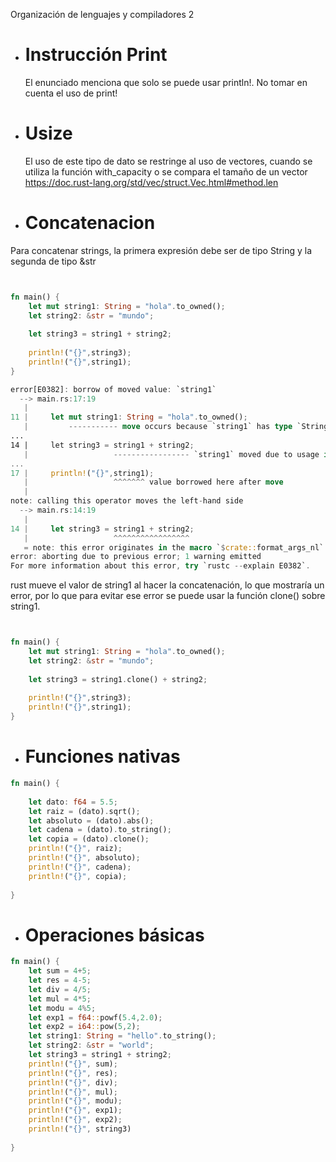 
Organización de lenguajes y compiladores 2

* # Instrucción Print             
    El enunciado menciona que solo se puede usar println!. No tomar en cuenta el uso de print!

* # Usize                
    El uso de este tipo de dato se restringe al uso de vectores, cuando se utiliza la función with_capacity o se compara el tamaño de un vector https://doc.rust-lang.org/std/vec/struct.Vec.html#method.len


* # Concatenacion           

Para concatenar strings, la primera expresión debe ser de tipo String y la segunda de tipo &str 

```rust


fn main() {
    let mut string1: String = "hola".to_owned();
    let string2: &str = "mundo";
    
    let string3 = string1 + string2;
    
    println!("{}",string3);
    println!("{}",string1); 
}

error[E0382]: borrow of moved value: `string1`
  --> main.rs:17:19
   |
11 |     let mut string1: String = "hola".to_owned();
   |         ----------- move occurs because `string1` has type `String`, which does not implement the `Copy` trait
...
14 |     let string3 = string1 + string2;
   |                   ----------------- `string1` moved due to usage in operator
...
17 |     println!("{}",string1);
   |                   ^^^^^^^ value borrowed here after move
   |
note: calling this operator moves the left-hand side
  --> main.rs:14:19
   |
14 |     let string3 = string1 + string2;
   |                   ^^^^^^^^^^^^^^^^^
   = note: this error originates in the macro `$crate::format_args_nl` (in Nightly builds, run with -Z macro-backtrace for more info)
error: aborting due to previous error; 1 warning emitted
For more information about this error, try `rustc --explain E0382`.


```

rust mueve el valor de string1 al hacer la concatenación, lo que mostraría un error, por lo que para evitar ese error se puede usar la función clone() sobre string1. 



```rust


fn main() {
    let mut string1: String = "hola".to_owned();
    let string2: &str = "mundo";
    
    let string3 = string1.clone() + string2;
    
    println!("{}",string3);
    println!("{}",string1); 
}

```

* # Funciones nativas
```rust
fn main() {
    
    let dato: f64 = 5.5;
    let raiz = (dato).sqrt();
    let absoluto = (dato).abs();
    let cadena = (dato).to_string();
    let copia = (dato).clone();
    println!("{}", raiz);
    println!("{}", absoluto);
    println!("{}", cadena);
    println!("{}", copia);
    
}
```

* # Operaciones básicas
```rust
fn main() {
    let sum = 4+5;
    let res = 4-5;
    let div = 4/5;
    let mul = 4*5;
    let modu = 4%5;
    let exp1 = f64::powf(5.4,2.0);
    let exp2 = i64::pow(5,2);
    let string1: String = "hello".to_string();
    let string2: &str = "world";
    let string3 = string1 + string2;
    println!("{}", sum);
    println!("{}", res);
    println!("{}", div);
    println!("{}", mul);
    println!("{}", modu);
    println!("{}", exp1);
    println!("{}", exp2);
    println!("{}", string3)
    
}
```
